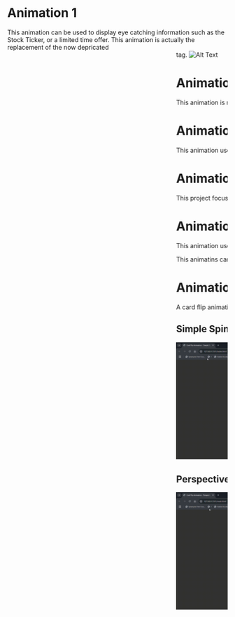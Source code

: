# Animation 1
This animation can be used to display eye catching information such as the Stock Ticker, or a limited time offer. This animation is actually the replacement of the now depricated <marquee> tag.
![Alt Text](https://github.com/REBEL-OSUDA/CSS-Animations/blob/main/Stock%20Ticker/Stock%20Ticker%20-%20Google%20Chrome%202024-10-22%2022-43-03.gif)

# Animation 2
This animation is most useful when you want to make the Website look more dynamic to the viewer, since the elements are appearing as the viewer scrolls, i.e. we give the control to the viewer. 
![Alt Text](https://github.com/REBEL-OSUDA/CSS-Animations/blob/main/On-View%20Animation/On-View%20Animation%20-%20Google%20Chrome%202024-10-30%2013-03-12.gif)

# Animation 3
This animation uses some out of the box proprties to make it look like the border is rotating.
![Alt Text](https://github.com/REBEL-OSUDA/CSS-Animations/blob/main/Border-infinite%20animation.gif)

# Animation 4
This project focuses on Parallax Scroll Animation, one of the most eye catchy animation. This animation can make even the simplest websites interesting to look at.
![Alt Text]()

# Animation 5
This animation uses Hexagons which can be made using "clip-path" or "border", it has many variations and, I would like to implement it in Light mode(black & white) and Dark mode(colorful).
![Alt Text](https://github.com/REBEL-OSUDA/CSS-Animations/blob/main/Hexagon/Hexagon%20-%20Google%20Chrome%202024-12-09%2023-55-06.gif)

This animatins can be made by simply applying ::after element on each hexagon, sort of like a layer over it.
![Alt Text](https://github.com/REBEL-OSUDA/CSS-Animations/blob/main/Hexagon/Hexagon%20-%20Google%20Chrome%202024-12-10%2000-00-59.gif)

# Animation 6
A card flip animation is used primarily to create an engaging and interactive UI experience. I have included two types of card flips, Simplke and with perspective.
## Simple Spin
![Demo GIF](https://github.com/Jasskaran-Singh-Shangari/CSS-Animations/blob/main/Card%20Flip%20Animation/Card%20Flip%20Animation%20-%20Simple%20Spin%20-%20Google%20Chrome%202025-02-25%2011-43-00.gif)

## Perspective Spin
![Demo GIF](https://github.com/Jasskaran-Singh-Shangari/CSS-Animations/blob/main/Card%20Flip%20Animation/Card%20Flip%20Animation%20-%20Perspective%20-%20Google%20Chrome%202025-02-25%2011-44-37.gif)
